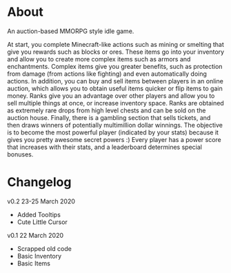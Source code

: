 # About

An auction-based MMORPG style idle game.

At start, you complete Minecraft-like actions such as mining or smelting that give you rewards such as blocks or ores.
These items go into your inventory and allow you to create more complex items such as armors and enchantments.
Complex items give you greater benefits, such as protection from damage (from actions like fighting) and even automatically doing actions.
In addition, you can buy and sell items between players in an online auction, which allows you to obtain useful items quicker or flip items to gain money.
Ranks give you an advantage over other players and allow you to sell multiple things at once, or increase inventory space.
Ranks are obtained as extremely rare drops from high level chests and can be sold on the auction house.
Finally, there is a gambling section that sells tickets, and then draws winners of potentially multimillion dollar winnings.
The objective is to become the most powerful player (indicated by your stats) because it gives you pretty awesome secret powers :)
Every player has a power score that increases with their stats, and a leaderboard determines special bonuses.

# Changelog

v0.2 23-25 March 2020
* Added Tooltips
* Cute Little Cursor

v0.1 22 March 2020
* Scrapped old code
* Basic Inventory
* Basic Items
